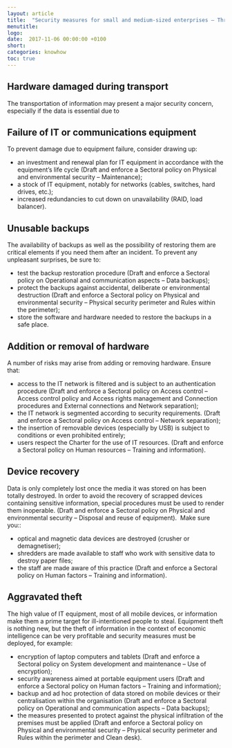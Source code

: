 ```yaml
---
layout: article
title:  "Security measures for small and medium-sized enterprises – Threats to hardware"
menutitle:
logo:
date:  2017-11-06 00:00:00 +0100
short:
categories: knowhow
toc: true
---
```

## Hardware damaged during transport
The transportation of information may present a major security concern, especially if the data is essential due to

## Failure of IT or communications equipment
To prevent damage due to equipment failure, consider drawing up:

* an investment and renewal plan for IT equipment in accordance with the equipment’s life cycle (Draft and enforce a Sectoral policy on Physical and environmental security – Maintenance);
* a stock of IT equipment, notably for networks (cables, switches, hard drives, etc.);
* increased redundancies to cut down on unavailability (RAID, load balancer).

## Unusable backups
The availability of backups as well as the possibility of restoring them are critical elements if you need them after an incident. To prevent any unpleasant surprises, be sure to:

* test the backup restoration procedure (Draft and enforce a Sectoral policy on Operational and communication aspects – Data backups);
* protect the backups against accidental, deliberate or environmental destruction (Draft and enforce a Sectoral policy on Physical and environmental security – Physical security perimeter and Rules within the perimeter);
* store the software and hardware needed to restore the backups in a safe place.

## Addition or removal of hardware
A number of risks may arise from adding or removing hardware. Ensure that:

* access to the IT network is filtered and is subject to an authentication procedure (Draft and enforce a Sectoral policy on Access control – Access control policy and Access rights management and Connection procedures and External connections and Network separation);
* the IT network is segmented according to security requirements. (Draft and enforce a Sectoral policy on Access control – Network separation);
* the insertion of removable devices (especially by USB) is subject to conditions or even prohibited entirely;
* users respect the Charter for the use of IT resources. (Draft and enforce a Sectoral policy on Human resources – Training and information).

## Device recovery
Data is only completely lost once the media it was stored on has been totally destroyed. In order to avoid the recovery of scrapped devices containing sensitive information, special procedures must be used to render them inoperable. (Draft and enforce a Sectoral policy on Physical and environmental security – Disposal and reuse of equipment).  Make sure you:: 

* optical and magnetic data devices are destroyed (crusher or demagnetiser);
* shredders are made available to staff who work with sensitive data to destroy paper files;
* the staff are made aware of this practice (Draft and enforce a Sectoral policy on Human factors – Training and information).

## Aggravated theft
The high value of IT equipment, most of all mobile devices, or information make them a prime target for ill-intentioned people to steal. Equipment theft is nothing new, but the theft of information in the context of economic intelligence can be very profitable and security measures must be deployed, for example: 

* encryption of laptop computers and tablets (Draft and enforce a Sectoral policy on System development and maintenance – Use of encryption);
* security awareness aimed at portable equipment users (Draft and enforce a Sectoral policy on Human factors – Training and information);
* backup and ad hoc protection of data stored on mobile devices or their centralisation within the organisation (Draft and enforce a Sectoral policy on Operational and communication aspects – Data backups);
* the measures presented to protect against the physical infiltration of the premises must be applied (Draft and enforce a Sectoral policy on Physical and environmental security – Physical security perimeter and Rules within the perimeter and Clean desk).
